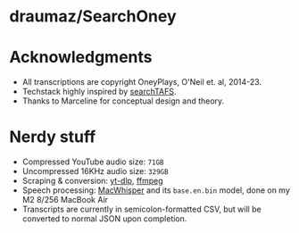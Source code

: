 # draumaz/SearchOney

# Acknowledgments 
- All transcriptions are copyright OneyPlays, O'Neil et. al, 2014-23.
- Techstack highly inspired by [searchTAFS](https://searchtafs.net).
- Thanks to Marceline for conceptual design and theory.

# Nerdy stuff
- Compressed YouTube audio size: ```71GB```
- Uncompressed 16KHz audio size: ```329GB```
- Scraping & conversion: [yt-dlp](https://github.com/yt-dlp/yt-dlp), [ffmpeg](https://ffmpeg.org)
- Speech processing: [MacWhisper](https://github.com/ggerganov/whisper.cpp) and its ```base.en.bin``` model, done on my M2 8/256 MacBook Air
- Transcripts are currently in semicolon-formatted CSV, but will be converted to normal JSON upon completion.
